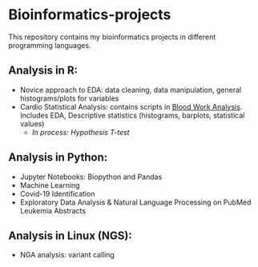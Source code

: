 # Bioinformatics-projects
This repository contains my bioinformatics projects in different programming languages.

## Analysis in R:
- Novice approach to EDA: data cleaning, data manipulation, general histograms/plots for variables
- Cardio Statistical Analysis: contains scripts in [Blood Work Analysis](https://github.com/PhyloGrok/AnalyzeBloodwork.git). Includes EDA, Descriptive statistics (histograms, barplots, statistical values)
    - *In process: Hypothesis T-test*

## Analysis in Python:
- Jupyter Notebooks: Biopython and Pandas 
- Machine Learning
- Covid-19 Identification
- Exploratory Data Analysis & Natural Language Processing on PubMed Leukemia Abstracts


## Analysis in Linux (NGS):
- NGA analysis: variant calling
